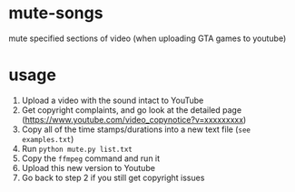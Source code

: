 # mute-songs
mute specified sections of video (when uploading GTA games to youtube)

# usage

1. Upload a video with the sound intact to YouTube
2. Get copyright complaints, and go look at the detailed page (https://www.youtube.com/video_copynotice?v=xxxxxxxxx) 
3. Copy all of the time stamps/durations into a new text file (`see examples.txt`)
4. Run `python mute.py list.txt`
5. Copy the `ffmpeg` command and run it
6. Upload this new version to Youtube
7. Go back to step 2 if you still get copyright issues
